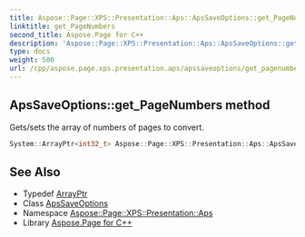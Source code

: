```yaml
---
title: Aspose::Page::XPS::Presentation::Aps::ApsSaveOptions::get_PageNumbers method
linktitle: get_PageNumbers
second_title: Aspose.Page for C++
description: 'Aspose::Page::XPS::Presentation::Aps::ApsSaveOptions::get_PageNumbers method. Gets/sets the array of numbers of pages to convert in C++.'
type: docs
weight: 500
url: /cpp/aspose.page.xps.presentation.aps/apssaveoptions/get_pagenumbers/
---
```

## ApsSaveOptions::get_PageNumbers method


Gets/sets the array of numbers of pages to convert.

```cpp
System::ArrayPtr<int32_t> Aspose::Page::XPS::Presentation::Aps::ApsSaveOptions::get_PageNumbers() override
```

## See Also

* Typedef [ArrayPtr](../../../system/arrayptr/)
* Class [ApsSaveOptions](../)
* Namespace [Aspose::Page::XPS::Presentation::Aps](../../)
* Library [Aspose.Page for C++](../../../)

